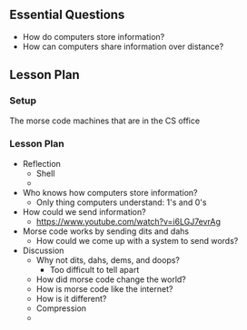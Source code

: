## Essential Questions

- How do computers store information?
- How can computers share information over distance?

## Lesson Plan

### Setup

The morse code machines that are in the CS office

### Lesson Plan

- Reflection
    - Shell
    - 
- Who knows how computers store information?
    - Only thing computers understand: 1's and 0's
- How could we send information?
    - https://www.youtube.com/watch?v=i6LGJ7evrAg
- Morse code works by sending dits and dahs
    - How could we come up with a system to send words?
- Discussion
    - Why not dits, dahs, dems, and doops?
        - Too difficult to tell apart
    - How did morse code change the world?
    - How is morse code like the internet?
    - How is it different?
    - Compression
    -
